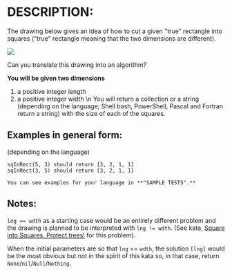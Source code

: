 # DESCRIPTION:
The drawing below gives an idea of how to cut a given "true" rectangle into squares ("true" rectangle meaning that the two dimensions are different).

<img src=https://i.imgur.com/lk5vJ7sm.jpg>

Can you translate this drawing into an algorithm?

__You will be given two dimensions__

1. a positive integer length
1. a positive integer width \n
You will return a collection or a string (depending on the language; Shell bash, PowerShell, Pascal and Fortran return a string) with the size of each of the squares.

## Examples in general form:
(depending on the language)
  ```
  sqInRect(5, 3) should return [3, 2, 1, 1]
  sqInRect(3, 5) should return [3, 2, 1, 1]
 
  You can see examples for your language in **"SAMPLE TESTS".**
  ```
## Notes:
`lng == wdth` as a starting case would be an entirely different problem and the drawing is planned to be interpreted with `lng != wdth`. (See kata, [Square into Squares. Protect trees!](http://www.codewars.com/kata/54eb33e5bc1a25440d000891) for this problem).

When the initial parameters are so that `lng` == `wdth`, the solution `[lng]` would be the most obvious but not in the spirit of this kata so, in that case, return `None`/`nil`/`Null`/`Nothing`.
